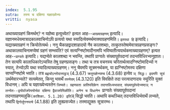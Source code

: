 ```yaml
---
index:  5.1.95
sutra:  तस्य च दक्षिणा यज्ञाख्येभ्यः
vritti:  nyasa
---
```


अथाख्याग्रहणं किमर्थम्? न यज्ञेब्य इत्युच्येत? इत्यत आह--`आख्याग्रहणम्` इत्यादि। यज्ञानमधेयमात्रादकालवाचिनोऽपि प्रत्ययो यथा स्यादित्येवमर्थमाक्याग्रहणमिति। `इतरथा हि` इत्यादि। यद्याख्याग्रहणं न क्रियोतेत्यर्थः। ननु चैकाहद्वादशाहादयो नैव कालशब्दाः, तत्कुतस्तेषामेवात्रग्रहणप्रसङ्गः? अथाकालवाचिनामप्येषां ग्रहणं सम्भवति? एवं सत्यग्निष्टोमादीनामपि भविष्यतीत्यपार्थकमाख्याग्रहणम्? इत्यत आह--`प्राग्वतेः` इत्यादि। यद्यप्येते कालशब्दा न भवन्ति, तथापि प्राग्वतेः संख्यापूर्वपदानां तदन्तविधिरभ्यनुज्ञातः। तेन सत्यपि कालाधिकारेऽप्यस्ति तेषु ग्रहणप्रसङ्गः। तथा च तत्र वचनस्य चरितार्थत्वादग्निष्टोमादिभ्यो न स्यात्, तेभ्योऽपि यथा स्यादित्याख्याग्रहणम्।
ननु चैवमपि सूत्रमनर्थकम्, या ह्यग्निष्टोमस्य दक्षिणा साप्यग्निष्टोमे भवति। तत्र `बह्वचोऽन्तोदात्ताट्ठञ्` (4.3.67) `क्रतुयज्ञेभ्यश्च` (4.3.68) इत्येव `ञ् सिद्धः। इदमपि सूत्रं `ञर्थमेवारभ्यते? सत्यमेतत्, किन्तु भावर्थे `तस्येदम्` (4.3.120) इति विवक्षिते तदा परत्वादणादयः स्युरिति युक्तं विधानम्। अपि च यज्ञाख्येभ्यस्तेन `ञिष्यते। ग्रहणवता प्रातिपदिकेन तदन्तविध्यभावात् संख्यापूर्वपदेभ्यष्ठञ् न लभ्येत--द्वयोर्वाजपेययोर्भवा दक्षिणा द्वैवाजपेयिकीति। अनेन च विधानेन `प्राग्वतेः संख्यापूर्वपदानां तदन्तग्रहणमलुकि` (काशिका. 5.1.20) इति `ञ् सिद्धो भवति। अथापि कथञ्चित् तदन्तविधिर्भवार्थे लभ्यते, तथापि `द्विगोर्लुगनपत्ये` (4.1.88) इति लुक्प्रसज्येत। तस्माद्युक्तः सूत्रारम्भः।

